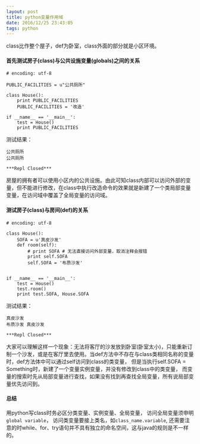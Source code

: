 ```yaml
---
layout: post
title: python变量作用域
date: 2016/12/25 23:43:05
tags: python
---
```


class比作整个屋子，def为卧室，class外面的部分就是小区环境。

#### 首先测试房子(class)与公共设施变量(globals)之间的关系

```
# encoding: utf-8

PUBLIC_FACILITIES = u"公共厕所"

class House():
    print PUBLIC_FACILITIES
    PUBLIC_FACILITIES = '改造'

if __name__ == '__main__':
    test = House()
    print PUBLIC_FACILITIES

```

测试结果：

```
公共厕所
公共厕所

***Repl Closed***
```

房屋的拥有者可以使用小区内的公共设施。由此可知class内部可以访问外部的变量，但不能进行修改，在class中执行改造命令的效果就是新建了一个类局部变量变量，在访问域中覆盖了全局变量的访问域。

#### 测试房子(class)与房间(def)的关系

```
# encoding: utf-8

class House():
    SOFA = u'真皮沙发'
    def room(self):
        # print SOFA # 无法直接访问外部变量，取消注释会报错
        print self.SOFA
        self.SOFA = '布质沙发'


if __name__ == '__main__':
    test = House()
    test.room()
    print test.SOFA, House.SOFA
```

测试结果：

```
真皮沙发
布质沙发 真皮沙发

***Repl Closed***
```

大家可以理解这样一个现象：无法将客厅的沙发放到卧室(卧室太小)，只能重新订制一个沙发，或是在客厅里去使用。当def方法中不存在与class类相同名称的变量时，def方法体中可以通过self访问到class的类变量， 但是当执行self.SOFA = Something时，新建了一个变量实例变量，并没有修改到class中的类变量， 而变量的搜索时先从局部变量进行查找，如果没有找到再查找全局变量，所有说局部变量优先访问到。

#### 总结
用python写class时务必区分类变量、实例变量、全局变量，  访问全局变量须申明`global variable`， 访问类变量要接上类名，如`class_name.variable`, 还需要注意的时while、for、try语句并不具有独立的命名空间，这与java的规则是不一样的。
